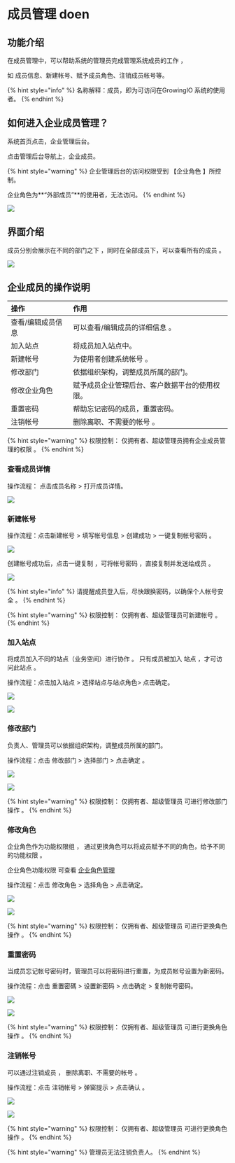 # 成员管理 doen

## 功能介绍

在成员管理中，可以帮助系统的管理员完成管理系统成员的工作 ，

如 成员信息、新建帐号、赋予成员角色、注销成员帐号等。

{% hint style="info" %}
名称解释：成员，即为可访问在GrowingIO 系统的使用者。
{% endhint %}



## 如何进入企业成员管理？

系统首页点击，企业管理后台。 

点击管理后台导航上，企业成员。

{% hint style="warning" %}
企业管理后台的访问权限受到 【企业角色 】所控制。  
  
企业角色为**“外部成员”**的使用者，无法访问。 
{% endhint %}

![](../../../.gitbook/assets/ying-mu-jie-tu-20201117-xia-wu-1.57.53.png)



## 界面介绍

成员分别会展示在不同的部门之下 ，同时在全部成员下，可以查看所有的成员 。 

![](../../../.gitbook/assets/ying-mu-jie-tu-20201117-xia-wu-2.06.32.png)

## 企业成员的操作说明

| 操作 | 作用 |
| :--- | :--- |
| 查看/编辑成员信息 | 可以查看/编辑成员的详细信息 。 |
| 加入站点 | 将成员加入站点中。 |
| 新建帐号 | 为使用者创建系统帐号 。 |
| 修改部门 | 依据组织架构，调整成员所属的部门。 |
| 修改企业角色 | 赋予成员企业管理后台、客户数据平台的使用权限。 |
| 重置密码 | 帮助忘记密码的成员，重置密码。 |
| 注销帐号 | 删除离职、不需要的帐号 。 |

{% hint style="warning" %}
权限控制： 仅拥有者、超级管理员拥有企业成员管理的权限 。
{% endhint %}

### 

### 查看成员详情

操作流程： 点击成员名称 &gt;  打开成员详情。

![](../../../.gitbook/assets/ying-mu-jie-tu-20201117-xia-wu-2.12.40.png)

### 新建帐号

操作流程：点击新建帐号 &gt;  填写帐号信息  &gt;  创建成功 &gt; 一键复制帐号密码 。

![](../../../.gitbook/assets/ying-mu-jie-tu-20201117-xia-wu-2.28.12.png)

创建帐号成功后，点击一键复制 ，可将帐号密码 ，直接复制并发送给成员 。 

![](../../../.gitbook/assets/ying-mu-jie-tu-20201117-xia-wu-2.29.10.png)

{% hint style="info" %}
请提醒成员登入后，尽快跟换密码，以确保个人帐号安全 。
{% endhint %}

{% hint style="warning" %}
权限控制： 仅拥有者、超级管理员可新建帐号 。
{% endhint %}



### 加入站点 

将成员加入不同的站点（业务空间）进行协作 。 只有成员被加入 站点 ，才可访问此站点 。

操作流程：点击加入站点 &gt; 选择站点与站点角色&gt; 点击确定。 

![](../../../.gitbook/assets/ying-mu-jie-tu-20201117-xia-wu-2.33.56.png)

![](../../../.gitbook/assets/ying-mu-jie-tu-20201117-xia-wu-2.35.44.png)









### 修改部门

负责人、管理员可以依据组织架构，调整成员所属的部门。

操作流程：点击 修改部门 &gt;  选择部门 &gt;  点击确定  。

![](../../../.gitbook/assets/ying-mu-jie-tu-20201117-xia-wu-2.14.20.png)

![](../../../.gitbook/assets/ying-mu-jie-tu-20201117-xia-wu-2.14.55.png)

{% hint style="warning" %}
权限控制： 仅拥有者、超级管理员 可进行修改部门操作 。
{% endhint %}

### 

### 修改角色

企业角色作为功能权限组 ，  通过更换角色可以将成员赋予不同的角色，给予不同的功能权限 。 

企业角色功能权限 可查看 [企业角色管理 ](https://app.gitbook.com/@growingio/s/op/~/drafts/-MMJim2GVpuV58hGsbBE/v/v20201200/product-manual/qi-ye-guan-li-hou-tai/role-manage/@drafts)

操作流程：点击 修改角色 &gt;  选择角色 &gt;  点击确定。

![](../../../.gitbook/assets/ying-mu-jie-tu-20201117-xia-wu-2.17.30.png)

![](../../../.gitbook/assets/ying-mu-jie-tu-20201117-xia-wu-2.17.35.png)

{% hint style="warning" %}
权限控制： 仅拥有者、超级管理员 可进行更换角色操作 。
{% endhint %}



### 重置密码

当成员忘记帐号密码时，管理员可以将密码进行重置，为成员帐号设置为新密码。

操作流程：点击 重置密碼 &gt;  设置新密码 &gt;  点击确定 &gt; 复制帐号密码。

![](../../../.gitbook/assets/ying-mu-jie-tu-20201117-xia-wu-2.24.11.png)

![](../../../.gitbook/assets/ying-mu-jie-tu-20201117-xia-wu-2.24.01.png)

{% hint style="warning" %}
权限控制：  仅拥有者、超级管理员  可进行更换角色操作 。
{% endhint %}



### 注销帐号

可以通过注销成员 ，  删除离职、不需要的帐号 。

操作流程：点击 注销帐号 &gt; 弹窗提示 &gt; 点击确认 。

![](../../../.gitbook/assets/ying-mu-jie-tu-20201117-xia-wu-2.25.48.png)

![](../../../.gitbook/assets/ying-mu-jie-tu-20201117-xia-wu-2.26.10.png)

{% hint style="warning" %}
权限控制： 仅拥有者、超级管理员  可进行更换角色操作 。
{% endhint %}

{% hint style="warning" %}
管理员无法注销负责人。
{% endhint %}



